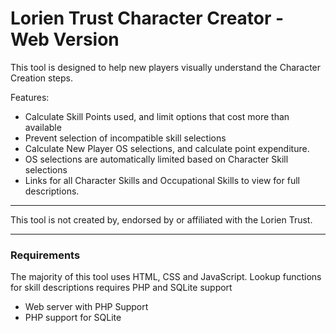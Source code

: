 # Lorien Trust Character Creator - Web Version

This tool is designed to help new players visually understand the Character Creation steps. 

Features:
* Calculate Skill Points used, and limit options that cost more than available
* Prevent selection of incompatible skill selections
* Calculate New Player OS selections, and calculate point expenditure.
* OS selections are automatically limited based on Character Skill selections
* Links for all Character Skills and Occupational Skills to view for full descriptions.

------

This tool is not created by, endorsed by or affiliated with the Lorien Trust.

------

### Requirements

The majority of this tool uses HTML, CSS and JavaScript. Lookup functions for skill descriptions requires PHP and SQLite support

* Web server with PHP Support
* PHP support for SQLite
